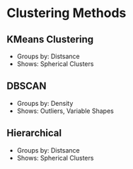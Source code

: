# Clustering Methods
## KMeans Clustering
- Groups by: Distsance
- Shows: Spherical Clusters
## DBSCAN
- Groups by: Density
- Shows: Outliers, Variable Shapes
## Hierarchical 
- Groups by: Distsance
- Shows: Spherical Clusters